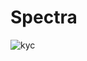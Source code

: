 # Spectra

![kyc](https://github.com/0xRahi/Spectra/assets/121312707/c6acbb07-bc90-4191-8701-73f6ca6468a8)
